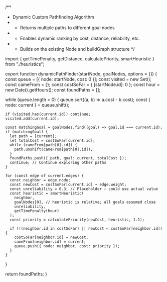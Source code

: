 /**
 * Dynamic Custom Pathfinding Algorithm
 * - Returns multiple paths to different goal nodes
 * - Enables dynamic ranking by cost, distance, reliability, etc.
 * - Builds on the existing Node and buildGraph structure
 */

import { getTimePenalty, getDistance, calculatePriority, smartHeuristic } from "./heuristics";

export function dynamicPathFinder(startNode, goalNodes, options = {}) {
  const queue = [{ node: startNode, cost: 0 }];
  const visited = new Set();
  const cameFrom = {};
  const costSoFar = { [startNode.id]: 0 };
  const hour = new Date().getHours();
  const foundPaths = [];

  while (queue.length > 0) {
    queue.sort((a, b) => a.cost - b.cost);
    const { node: current } = queue.shift();

    if (visited.has(current.id)) continue;
    visited.add(current.id);

    const matchingGoal = goalNodes.find((goal) => goal.id === current.id);
    if (matchingGoal) {
      let path = [current];
      let totalCost = costSoFar[current.id];
      while (cameFrom[path[0].id]) {
        path.unshift(cameFrom[path[0].id]);
      }
      foundPaths.push({ path, goal: current, totalCost });
      continue; // Continue exploring other paths
    }

    for (const edge of current.edges) {
      const neighbor = edge.node;
      const newCost = costSoFar[current.id] + edge.weight;
      const unreliability = 0.3; // Placeholder — could use actual value
      const heuristic = smartHeuristic(
        neighbor,
        goalNodes[0], // heuristic is relative; all goals assumed close
        unreliability,
        getTimePenalty(hour)
      );
      const priority = calculatePriority(newCost, heuristic, 1.1);

      if (!(neighbor.id in costSoFar) || newCost < costSoFar[neighbor.id]) {
        costSoFar[neighbor.id] = newCost;
        cameFrom[neighbor.id] = current;
        queue.push({ node: neighbor, cost: priority });
      }
    }
  }

  return foundPaths;
}
